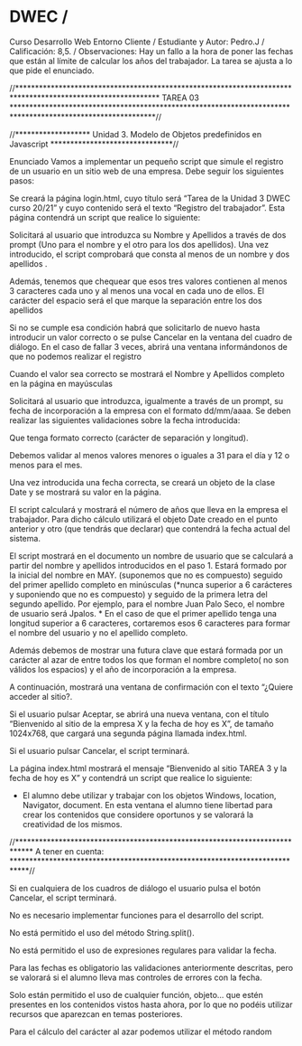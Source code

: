 # DWEC / 
Curso Desarrollo Web Entorno Cliente / 
Estudiante y Autor: Pedro.J / 
Calificación: 8,5. / 
Observaciones: Hay un fallo a la hora de poner las fechas que están al límite de calcular los años del trabajador.
  La tarea se ajusta a lo que pide el enunciado.
 
//************************************************************************************************************
                                               TAREA 03
************************************************************************************************************//

//******************* Unidad 3. Modelo de Objetos predefinidos en Javascript *******************************//

Enunciado
Vamos a implementar un pequeño script que simule el registro de un usuario en un sitio web de una empresa. Debe seguir los siguientes pasos:

Se creará la página login.html, cuyo título será “Tarea de la Unidad 3 DWEC curso 20/21” y cuyo contenido será el texto “Registro del trabajador”. Esta página contendrá un script que realice lo siguiente:

Solicitará al usuario que introduzca su Nombre y Apellidos a través de dos prompt (Uno para el nombre y el otro para los dos apellidos). Una vez introducido, el script comprobará que consta al menos de un nombre y dos apellidos .

Además, tenemos que chequear que esos tres valores contienen al menos 3 caracteres cada uno y al menos una vocal en cada uno de ellos. El carácter del espacio será el que marque la separación entre los dos apellidos

Si no se cumple esa condición habrá que solicitarlo de nuevo hasta introducir un valor correcto o se pulse Cancelar en la ventana del cuadro de diálogo. En el caso de fallar 3 veces, abrirá una ventana informándonos de que no podemos realizar el registro

Cuando el valor sea correcto se mostrará el Nombre y Apellidos completo en la página en mayúsculas

Solicitará al usuario que introduzca, igualmente a través de un prompt, su fecha de incorporación a la empresa con el formato dd/mm/aaaa. Se deben realizar las siguientes validaciones sobre la fecha introducida:

Que tenga formato correcto (carácter de separación y longitud).

Debemos validar al menos valores menores o iguales a 31 para el día y 12 o menos para el mes.

Una vez introducida una fecha correcta, se creará un objeto de la clase Date y se mostrará su valor en la página.

El script calculará y mostrará el número de años que lleva en la empresa el trabajador. Para dicho cálculo utilizará el objeto Date creado en el punto anterior y otro (que tendrás que declarar) que contendrá la fecha actual del sistema.

El script mostrará en el documento un nombre de usuario que se calculará a partir del nombre y apellidos introducidos en el paso 1. Estará formado por la inicial del nombre en MAY. (suponemos que no es compuesto) seguido del primer apellido completo en minúsculas (*nunca superior a 6 carácteres y suponiendo que no es compuesto) y seguido de la primera letra del segundo apellido. Por ejemplo, para el nombre Juan Palo Seco, el nombre de usuario será Jpalos. * En el caso de que el primer apellido tenga una longitud superior a 6 caracteres, cortaremos esos 6 caracteres para formar el nombre del usuario y no el apellido completo.

Además debemos de mostrar una futura clave que estará formada por un carácter al azar de entre todos los que forman el nombre completo( no son válidos los espacios) y el año de incorporación a la empresa.

A continuación, mostrará una ventana de confirmación con el texto “¿Quiere acceder al sitio?.

Si el usuario pulsar Aceptar, se abrirá una nueva ventana, con el título “Bienvenido al sitio de la empresa X y la fecha de hoy es X”, de tamaño 1024x768, que cargará una segunda página llamada index.html.

Si el usuario pulsar Cancelar, el script terminará.

La página index.html mostrará el mensaje “Bienvenido al sitio TAREA 3 y la fecha de hoy es X” y contendrá un script que realice lo siguiente:

- El alumno debe utilizar y trabajar con los objetos Windows, location, Navigator, document. En esta ventana el alumno tiene libertad para crear los contenidos que considere oportunos y se valorará la creatividad de los mismos.

//****************************************************************************
                               A tener en cuenta:
****************************************************************************//                               

Si en cualquiera de los cuadros de diálogo el usuario pulsa el botón Cancelar, el script terminará.

No es necesario implementar funciones para el desarrollo del script.

No está permitido el uso del método String.split().

No está permitido el uso de expresiones regulares para validar la fecha.

Para las fechas es obligatorio las validaciones anteriormente descritas, pero se valorará si el alumno lleva mas controles de errores con la fecha.

Solo están permitido el uso de cualquier función, objeto... que estén presentes en los contenidos vistos hasta ahora, por lo que no podéis utilizar recursos que aparezcan en temas posteriores.

Para el cálculo del carácter al azar podemos utilizar el método random
